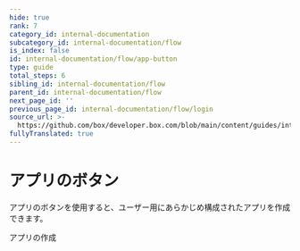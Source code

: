 ```yaml
---
hide: true
rank: 7
category_id: internal-documentation
subcategory_id: internal-documentation/flow
is_index: false
id: internal-documentation/flow/app-button
type: guide
total_steps: 6
sibling_id: internal-documentation/flow
parent_id: internal-documentation/flow
next_page_id: ''
previous_page_id: internal-documentation/flow/login
source_url: >-
  https://github.com/box/developer.box.com/blob/main/content/guides/internal-documentation/flow/app-button.md
fullyTranslated: true
---
```

<!-- does not need translation -->

# アプリのボタン

アプリのボタンを使用すると、ユーザー用にあらかじめ構成されたアプリを作成できます。

<H>

<AppButton id="postman_app" name="Postman" scopes="root_readwrite,manage_managed_users" can_act_as_user access="application" authentication_type="auth_code_grant" redirect_url="/auth/callback" cors_origins>

アプリの作成

</AppButton>

</H>